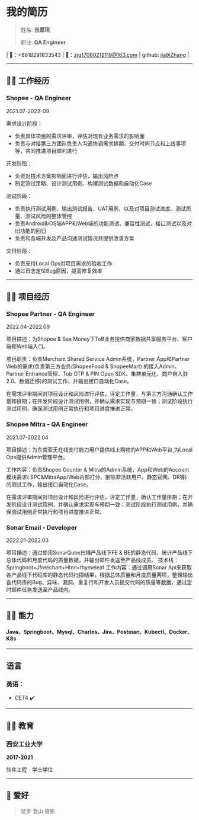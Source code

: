 # **我的简历**

> 姓名: **张嘉琪**
>
>职业: **QA Engineer**

| 📱：+8618291833543 | 📮：zjq17060212119@163.com | github: [jia9iZhang](https://github.com/jia9iZhang) |

------

## 👨‍💻‍ 工作经历

### **Shopee - QA** Engineer

2021.07-2022-09

需求设计阶段：

- 负责具体项目的需求评审，评估对现有业务需求的影响面
- 负责与对接第三方团队负责人沟通协调需求排期、交付时间节点和上线事项等，共同推进项目顺利进行

开发阶段：

- 负责对技术方案影响面进行评估，输出风险点
- 制定测试策略、设计测试用例、构建测试数据和自动化Case

测试阶段：

- 负责执行测试用例、输出测试报告、UAT用例，以及对项目测试进度、测试质量、测试风险的整体管控
- 负责Android&iOS端APP和Web端的功能测试、兼容性测试、接口测试以及对旧功能的回归
- 负责和各端开发及产品沟通测试情况并提供改善方案

交付阶段：

- 负责支持Local Ops对项目需求的验收工作
- 通过日志定位Bug原因，提高修复效率

------

## 👨‍💻‍ 项目经历

### Shopee Partner - QA Engineer

2022.04-2022.09

项目描述：为Shopee & Sea Money下ToB业务提供商家数据共享服务平台、客户端和Web端入口。

项目职责：负责Merchant Shared Service Admin系统，Partner App和Partner Web的需求(负责第三方业务(ShopeeFood & ShopeeMart)
的接入Admin、Partner Entrance管理、Tob OTP & PIN Open SDK、集群单元化、商户自入驻2.0、数据迁移)的测试工作，并输出接口自动化Case。

在需求评审期间对项目设计和风险进行评估，评定工作量，与第三方沟通确认工作量和排期；在开发阶段设计测试用例，并确认需求实现与预期一致；测试阶段执行测试用例，确保测试用例正常执行和项目进度推进正常。

### Shopee Mitra - QA Engineer

2021.07-2022.04

项目描述：为东南亚无在线支付能力用户提供线上购物的APP和Web平台,为Local Ops提供Admin管理平台。

工作内容：负责Shopee Counter & Mitra的Admin系统，App和Web的Account模块需求( SPC&MitraApp/Web内部打分、删除非活跃用户、静态官网、DR等)
的测试工作，输出接口自动化Case。

在需求评审期间对项目设计和风险进行评估，评定工作量，确认工作量排期；在开发阶段设计测试用例，并确认需求实现与预期一致；测试阶段执行测试用例，并确保测试用例正常执行和项目进度推进正常。

### Sonar Email - Developer

2022.01-2022.03

项目描述：通过使用SonarQube扫描产品线下FE & BE的静态代码，统计产品线下总体代码和月度代码的质量数据，并输出邮件发送至产品线成员。
技术栈：Springboot+Jfreechart+Html+thymeleaf
工作内容：通过调用Sonar Api来获取各产品线下代码库的静态代码扫描结果，根据总体质量和月度质量两项，整理输出各代码库的Bug、异味、漏洞、重复行和开发人员提交代码的质量等数据，通过定时邮件任务发送至产品线内。

------

## 👨‍💻‍ 能力

#### Java、Springboot、Mysql、Charles、Jira、Postman、Kubectl、Docker、K8s

------

## 语言

### 英语：

- CET4 ✔️

------

## 👨‍🎓 教育

### 西安工业大学

**2017-2021**

软件工程 - 学士学位

------

## 🤪 爱好

> 徒步
> 登山
> 摄影